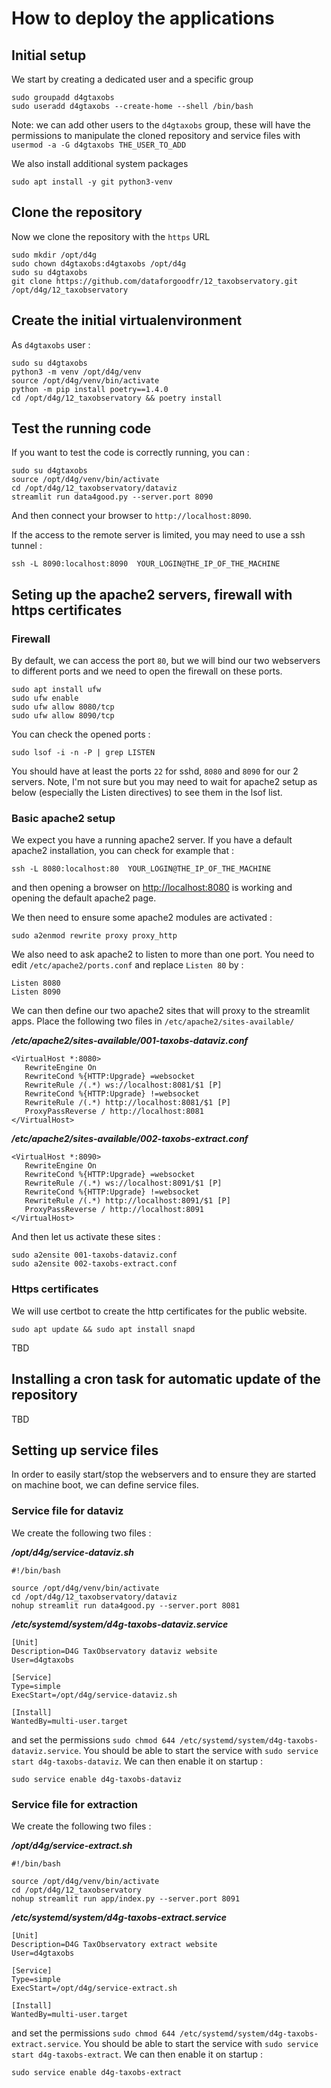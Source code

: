 # How to deploy the applications

## Initial setup

We start by creating a dedicated user and a specific group

```
sudo groupadd d4gtaxobs
sudo useradd d4gtaxobs --create-home --shell /bin/bash
```

Note: we can add other users to the `d4gtaxobs` group, these will have the
permissions to manipulate the cloned repository and service files with `usermod -a -G d4gtaxobs THE_USER_TO_ADD`

We also install additional system packages 

```
sudo apt install -y git python3-venv
```

## Clone the repository

Now we clone the repository with the `https` URL 

```
sudo mkdir /opt/d4g
sudo chown d4gtaxobs:d4gtaxobs /opt/d4g
sudo su d4gtaxobs
git clone https://github.com/dataforgoodfr/12_taxobservatory.git /opt/d4g/12_taxobservatory
```

## Create the initial virtualenvironment

As `d4gtaxobs` user :

```
sudo su d4gtaxobs
python3 -m venv /opt/d4g/venv
source /opt/d4g/venv/bin/activate
python -m pip install poetry==1.4.0
cd /opt/d4g/12_taxobservatory && poetry install
```

## Test the running code

If you want to test the code is correctly running, you can :

```
sudo su d4gtaxobs
source /opt/d4g/venv/bin/activate
cd /opt/d4g/12_taxobservatory/dataviz
streamlit run data4good.py --server.port 8090
```

And then connect your browser to `http://localhost:8090`.

If the access to the remote server is limited, you may need to use a ssh tunnel :

```
ssh -L 8090:localhost:8090  YOUR_LOGIN@THE_IP_OF_THE_MACHINE
```

## Seting up the apache2 servers, firewall with https certificates

### Firewall

By default, we can access the port `80`, but we will bind our two webservers to
different ports and we need to open the firewall on these ports.

```
sudo apt install ufw
sudo ufw enable
sudo ufw allow 8080/tcp
sudo ufw allow 8090/tcp
```

You can check the opened ports :

```
sudo lsof -i -n -P | grep LISTEN
```

You should have at least the ports `22` for sshd, `8080` and `8090` for our 2
servers. Note, I'm not sure but you may need to wait for apache2 setup as below
(especially the Listen directives) to see them in the lsof list.

### Basic apache2 setup

We expect you have a running apache2 server. If you have a default apache2
installation, you can check for example that :

```
ssh -L 8080:localhost:80  YOUR_LOGIN@THE_IP_OF_THE_MACHINE
```

and then opening a browser on [http://localhost:8080](http://localhost:8080) is
working and opening the default apache2 page.

We then need to ensure some apache2 modules are activated :

```
sudo a2enmod rewrite proxy proxy_http
```

We also need to ask apache2 to listen to more than one port. You need to edit
`/etc/apache2/ports.conf` and replace `Listen 80` by :

```
Listen 8080
Listen 8090
```

We can then define our two apache2 sites that will proxy to the streamlit apps.
Place the following two files in `/etc/apache2/sites-available/`

***/etc/apache2/sites-available/001-taxobs-dataviz.conf***
```
<VirtualHost *:8080>
   RewriteEngine On
   RewriteCond %{HTTP:Upgrade} =websocket
   RewriteRule /(.*) ws://localhost:8081/$1 [P]
   RewriteCond %{HTTP:Upgrade} !=websocket
   RewriteRule /(.*) http://localhost:8081/$1 [P]
   ProxyPassReverse / http://localhost:8081
</VirtualHost>
```

***/etc/apache2/sites-available/002-taxobs-extract.conf***
```
<VirtualHost *:8090>
   RewriteEngine On
   RewriteCond %{HTTP:Upgrade} =websocket
   RewriteRule /(.*) ws://localhost:8091/$1 [P]
   RewriteCond %{HTTP:Upgrade} !=websocket
   RewriteRule /(.*) http://localhost:8091/$1 [P]
   ProxyPassReverse / http://localhost:8091
</VirtualHost>
```

And then let us activate these sites :

```
sudo a2ensite 001-taxobs-dataviz.conf
sudo a2ensite 002-taxobs-extract.conf
```


### Https certificates

We will use certbot to create the http certificates for the public website.

```
sudo apt update && sudo apt install snapd
```

TBD

## Installing a cron task for automatic update of the repository

TBD

## Setting up service files 

In order to easily start/stop the webservers and to ensure they are started on
machine boot, we can define service files.

### Service file for dataviz

We create the following two files :

***/opt/d4g/service-dataviz.sh***
```{.bash}
#!/bin/bash
      
source /opt/d4g/venv/bin/activate
cd /opt/d4g/12_taxobservatory/dataviz                                               
nohup streamlit run data4good.py --server.port 8081
```

***/etc/systemd/system/d4g-taxobs-dataviz.service***
```{.bash}
[Unit]
Description=D4G TaxObservatory dataviz website
User=d4gtaxobs

[Service]
Type=simple
ExecStart=/opt/d4g/service-dataviz.sh

[Install]
WantedBy=multi-user.target
```

and set the permissions `sudo chmod 644 /etc/systemd/system/d4g-taxobs-dataviz.service`. You should be able to start the service with `sudo service start d4g-taxobs-dataviz`. We can then enable it on startup :

```
sudo service enable d4g-taxobs-dataviz
```

### Service file for extraction

We create the following two files :

***/opt/d4g/service-extract.sh***
```{.bash}
#!/bin/bash
      
source /opt/d4g/venv/bin/activate
cd /opt/d4g/12_taxobservatory 
nohup streamlit run app/index.py --server.port 8091
```

***/etc/systemd/system/d4g-taxobs-extract.service***
```{.bash}
[Unit]
Description=D4G TaxObservatory extract website
User=d4gtaxobs

[Service]
Type=simple
ExecStart=/opt/d4g/service-extract.sh

[Install]
WantedBy=multi-user.target
```

and set the permissions `sudo chmod 644 /etc/systemd/system/d4g-taxobs-extract.service`. You should be able to start the service with `sudo service start d4g-taxobs-extract`. We can then enable it on startup :

```
sudo service enable d4g-taxobs-extract
```
